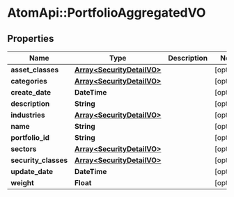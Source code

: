 # AtomApi::PortfolioAggregatedVO

## Properties
Name | Type | Description | Notes
------------ | ------------- | ------------- | -------------
**asset_classes** | [**Array&lt;SecurityDetailVO&gt;**](SecurityDetailVO.md) |  | [optional] 
**categories** | [**Array&lt;SecurityDetailVO&gt;**](SecurityDetailVO.md) |  | [optional] 
**create_date** | **DateTime** |  | [optional] 
**description** | **String** |  | [optional] 
**industries** | [**Array&lt;SecurityDetailVO&gt;**](SecurityDetailVO.md) |  | [optional] 
**name** | **String** |  | [optional] 
**portfolio_id** | **String** |  | [optional] 
**sectors** | [**Array&lt;SecurityDetailVO&gt;**](SecurityDetailVO.md) |  | [optional] 
**security_classes** | [**Array&lt;SecurityDetailVO&gt;**](SecurityDetailVO.md) |  | [optional] 
**update_date** | **DateTime** |  | [optional] 
**weight** | **Float** |  | [optional] 


